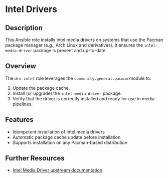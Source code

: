 # Intel Drivers

## Description

This Ansible role installs Intel media drivers on systems that use the Pacman package manager (e.g., Arch Linux and derivatives). It ensures the `intel-media-driver` package is present and up-to-date.

## Overview

The `drv-intel` role leverages the `community.general.pacman` module to:

1. Update the package cache.
2. Install (or upgrade) the `intel-media-driver` package.
3. Verify that the driver is correctly installed and ready for use in media pipelines.

## Features

* Idempotent installation of Intel media drivers
* Automatic package cache update before installation
* Supports installation on any Pacman-based distribution

## Further Resources

* [Intel Media Driver upstream documentation](https://01.org/intel-media-sdk)
